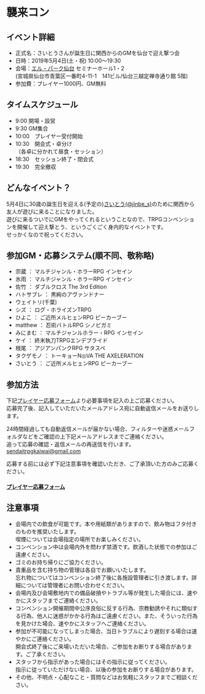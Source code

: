 # 襲来コン

## イベント詳細

- 正式名：さいとうさんが誕生日に関西からのGMを仙台で迎え撃つ会
- 日時：2019年5月4日(土・祝) 10:00〜19:30
- 会場：[エル・パーク仙台](https://www.sendai-l.jp/center/lp/) セミナーホール1・2  
(宮城県仙台市青葉区一番町4-11-1　141ビル/仙台三越定禅寺通り館 5階)
- 参加費：プレイヤー1000円、GM無料


## タイムスケジュール

-  9:00 開場・設営
-  9:30 GM集合
- 10:00　プレイヤー受付開始
- 10:30　開会式・卓分け  
（各卓に分かれて昼食・セッション）
- 18:30　セッション終了・閉会式
- 19:30　完全撤収

## どんなイベント？

5月4日に30歳の誕生日を迎える(予定の)[さいとう(@jinbe_s)](https://twitter.com/jinbe_s)のために関西から友人が遊びに来ることになりました。  
遊びに来るついでにGMをやってくれるということなので、TRPGコンベンションを開催して迎え撃とう、というごくごく身内的なイベントです。  
せっかくなので祝ってください。


## 参加GM・応募システム(順不同、敬称略)

- 宗蔵 ： マルチジャンル・ホラーRPG インセイン
- 氷雨 ： マルチジャンル・ホラーRPG インセイン
- 佐竹 ： ダブルクロス The 3rd Edition
- ハトサブレ ： 黒絢のアヴァンドナー
- ウェイトリ(千葉)
- シズ ： ログ・ホライズンTRPG
- ひよこ ： ご近所メルヒェンRPG ピーカーブー
- matthew ： 忍術バトルRPG シノビガミ
- みにまむ ： マルチジャンルホラー・RPG インセイン
- ケイ ： 終末執刀TRPGエンデブライド
- 根尾 ： アジアンパンクRPG サタスペ
- タクゲモノ ： トーキョーN◎VA THE AXELERATION
- さいとう ： ご近所メルヒェンRPG ピーカーブー

## 参加方法

下記[プレイヤー応募フォーム](https://forms.gle/kjVpx6d34SF2H1YN6)より必要事項を記入の上ご応募ください。  
応募完了後、記入していただいたメールアドレス宛に自動返信メールをお送りします。  

24時間経過しても自動返信メールが届かない場合、フィルターや迷惑メールフォルダなどをご確認の上下記メールアドレスまでご連絡ください。  
追って応募の確認・返信メールの再送信を行います。  
sendaitrpgkaiwai@gmail.com

応募する前には必ず下記注意事項を確認いただき、ご了承頂いた方のみご応募ください。  

#### [プレイヤー応募フォーム](https://forms.gle/kjVpx6d34SF2H1YN6)

## 注意事項

- 会場内での飲食が可能です。本や用紙類がありますので、飲み物はフタ付きのものを推奨いたします。  
喫煙については会場指定の場所でお楽しみください。
- コンベンション中は会場内外を問わず禁酒です。飲酒した状態での参加はご遠慮ください。
- ゴミのお持ち帰りにご協力ください。
- 貴重品を含む持ち物の管理は各自でお願いいたします。  
忘れ物についてはコンベンション終了後に各施設管理者に引き渡します。詳細については管理者にお問い合わせください。
- 会場内及び会場敷地内での備品破損やトラブル等が発生した場合には、速やかにスタッフまでご連絡ください。
- コンベンション開催期間中公序良俗に反する行為、宗教勧誘やそれに類似する行為、他人に迷惑がかかる行為はご遠慮ください。また、そういった行為を見かけた場合、速やかにスタッフへご連絡ください。
- 参加が不可能になってしまった場合、当日トラブルにより遅刻する場合は速やかにご連絡ください。  
開会式終了後にご来場いただいた場合、ご参加をお断りする場合があります。ご了承ください。
- スタッフから指示があった場合にはその指示に従ってください。  
指示に従っていただけない場合、以後の参加をお断りする場合があります。
- その他、不明点・心配なこと・質問などはお気軽にスタッフまでご相談ください。
